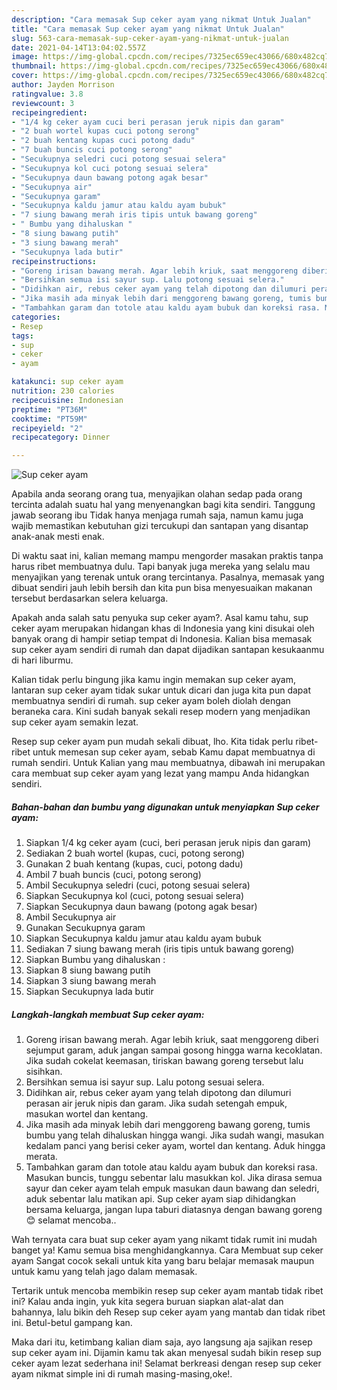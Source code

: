 ```yaml
---
description: "Cara memasak Sup ceker ayam yang nikmat Untuk Jualan"
title: "Cara memasak Sup ceker ayam yang nikmat Untuk Jualan"
slug: 563-cara-memasak-sup-ceker-ayam-yang-nikmat-untuk-jualan
date: 2021-04-14T13:04:02.557Z
image: https://img-global.cpcdn.com/recipes/7325ec659ec43066/680x482cq70/sup-ceker-ayam-foto-resep-utama.jpg
thumbnail: https://img-global.cpcdn.com/recipes/7325ec659ec43066/680x482cq70/sup-ceker-ayam-foto-resep-utama.jpg
cover: https://img-global.cpcdn.com/recipes/7325ec659ec43066/680x482cq70/sup-ceker-ayam-foto-resep-utama.jpg
author: Jayden Morrison
ratingvalue: 3.8
reviewcount: 3
recipeingredient:
- "1/4 kg ceker ayam cuci beri perasan jeruk nipis dan garam"
- "2 buah wortel kupas cuci potong serong"
- "2 buah kentang kupas cuci potong dadu"
- "7 buah buncis cuci potong serong"
- "Secukupnya seledri cuci potong sesuai selera"
- "Secukupnya kol cuci potong sesuai selera"
- "Secukupnya daun bawang potong agak besar"
- "Secukupnya air"
- "Secukupnya garam"
- "Secukupnya kaldu jamur atau kaldu ayam bubuk"
- "7 siung bawang merah iris tipis untuk bawang goreng"
- " Bumbu yang dihaluskan "
- "8 siung bawang putih"
- "3 siung bawang merah"
- "Secukupnya lada butir"
recipeinstructions:
- "Goreng irisan bawang merah. Agar lebih kriuk, saat menggoreng diberi sejumput garam, aduk jangan sampai gosong hingga warna kecoklatan. Jika sudah cokelat keemasan, tiriskan bawang goreng tersebut lalu sisihkan."
- "Bersihkan semua isi sayur sup. Lalu potong sesuai selera."
- "Didihkan air, rebus ceker ayam yang telah dipotong dan dilumuri perasan air jeruk nipis dan garam. Jika sudah setengah empuk, masukan wortel dan kentang."
- "Jika masih ada minyak lebih dari menggoreng bawang goreng, tumis bumbu yang telah dihaluskan hingga wangi. Jika sudah wangi, masukan kedalam panci yang berisi ceker ayam, wortel dan kentang. Aduk hingga merata."
- "Tambahkan garam dan totole atau kaldu ayam bubuk dan koreksi rasa. Masukan buncis, tunggu sebentar lalu masukkan kol. Jika dirasa semua sayur dan ceker ayam telah empuk masukan daun bawang dan seledri, aduk sebentar lalu matikan api. Sup ceker ayam siap dihidangkan bersama keluarga, jangan lupa taburi diatasnya dengan bawang goreng 😊 selamat mencoba.."
categories:
- Resep
tags:
- sup
- ceker
- ayam

katakunci: sup ceker ayam 
nutrition: 230 calories
recipecuisine: Indonesian
preptime: "PT36M"
cooktime: "PT59M"
recipeyield: "2"
recipecategory: Dinner

---
```



![Sup ceker ayam](https://img-global.cpcdn.com/recipes/7325ec659ec43066/680x482cq70/sup-ceker-ayam-foto-resep-utama.jpg)

Apabila anda seorang orang tua, menyajikan olahan sedap pada orang tercinta adalah suatu hal yang menyenangkan bagi kita sendiri. Tanggung jawab seorang ibu Tidak hanya menjaga rumah saja, namun kamu juga wajib memastikan kebutuhan gizi tercukupi dan santapan yang disantap anak-anak mesti enak.

Di waktu  saat ini, kalian memang mampu mengorder masakan praktis tanpa harus ribet membuatnya dulu. Tapi banyak juga mereka yang selalu mau menyajikan yang terenak untuk orang tercintanya. Pasalnya, memasak yang dibuat sendiri jauh lebih bersih dan kita pun bisa menyesuaikan makanan tersebut berdasarkan selera keluarga. 



Apakah anda salah satu penyuka sup ceker ayam?. Asal kamu tahu, sup ceker ayam merupakan hidangan khas di Indonesia yang kini disukai oleh banyak orang di hampir setiap tempat di Indonesia. Kalian bisa memasak sup ceker ayam sendiri di rumah dan dapat dijadikan santapan kesukaanmu di hari liburmu.

Kalian tidak perlu bingung jika kamu ingin memakan sup ceker ayam, lantaran sup ceker ayam tidak sukar untuk dicari dan juga kita pun dapat membuatnya sendiri di rumah. sup ceker ayam boleh diolah dengan beraneka cara. Kini sudah banyak sekali resep modern yang menjadikan sup ceker ayam semakin lezat.

Resep sup ceker ayam pun mudah sekali dibuat, lho. Kita tidak perlu ribet-ribet untuk memesan sup ceker ayam, sebab Kamu dapat membuatnya di rumah sendiri. Untuk Kalian yang mau membuatnya, dibawah ini merupakan cara membuat sup ceker ayam yang lezat yang mampu Anda hidangkan sendiri.

<!--inarticleads1-->

##### Bahan-bahan dan bumbu yang digunakan untuk menyiapkan Sup ceker ayam:

1. Siapkan 1/4 kg ceker ayam (cuci, beri perasan jeruk nipis dan garam)
1. Sediakan 2 buah wortel (kupas, cuci, potong serong)
1. Gunakan 2 buah kentang (kupas, cuci, potong dadu)
1. Ambil 7 buah buncis (cuci, potong serong)
1. Ambil Secukupnya seledri (cuci, potong sesuai selera)
1. Siapkan Secukupnya kol (cuci, potong sesuai selera)
1. Siapkan Secukupnya daun bawang (potong agak besar)
1. Ambil Secukupnya air
1. Gunakan Secukupnya garam
1. Siapkan Secukupnya kaldu jamur atau kaldu ayam bubuk
1. Sediakan 7 siung bawang merah (iris tipis untuk bawang goreng)
1. Siapkan  Bumbu yang dihaluskan :
1. Siapkan 8 siung bawang putih
1. Siapkan 3 siung bawang merah
1. Siapkan Secukupnya lada butir




<!--inarticleads2-->

##### Langkah-langkah membuat Sup ceker ayam:

1. Goreng irisan bawang merah. Agar lebih kriuk, saat menggoreng diberi sejumput garam, aduk jangan sampai gosong hingga warna kecoklatan. Jika sudah cokelat keemasan, tiriskan bawang goreng tersebut lalu sisihkan.
1. Bersihkan semua isi sayur sup. Lalu potong sesuai selera.
1. Didihkan air, rebus ceker ayam yang telah dipotong dan dilumuri perasan air jeruk nipis dan garam. Jika sudah setengah empuk, masukan wortel dan kentang.
1. Jika masih ada minyak lebih dari menggoreng bawang goreng, tumis bumbu yang telah dihaluskan hingga wangi. Jika sudah wangi, masukan kedalam panci yang berisi ceker ayam, wortel dan kentang. Aduk hingga merata.
1. Tambahkan garam dan totole atau kaldu ayam bubuk dan koreksi rasa. Masukan buncis, tunggu sebentar lalu masukkan kol. Jika dirasa semua sayur dan ceker ayam telah empuk masukan daun bawang dan seledri, aduk sebentar lalu matikan api. Sup ceker ayam siap dihidangkan bersama keluarga, jangan lupa taburi diatasnya dengan bawang goreng 😊 selamat mencoba..




Wah ternyata cara buat sup ceker ayam yang nikamt tidak rumit ini mudah banget ya! Kamu semua bisa menghidangkannya. Cara Membuat sup ceker ayam Sangat cocok sekali untuk kita yang baru belajar memasak maupun untuk kamu yang telah jago dalam memasak.

Tertarik untuk mencoba membikin resep sup ceker ayam mantab tidak ribet ini? Kalau anda ingin, yuk kita segera buruan siapkan alat-alat dan bahannya, lalu bikin deh Resep sup ceker ayam yang mantab dan tidak ribet ini. Betul-betul gampang kan. 

Maka dari itu, ketimbang kalian diam saja, ayo langsung aja sajikan resep sup ceker ayam ini. Dijamin kamu tak akan menyesal sudah bikin resep sup ceker ayam lezat sederhana ini! Selamat berkreasi dengan resep sup ceker ayam nikmat simple ini di rumah masing-masing,oke!.

